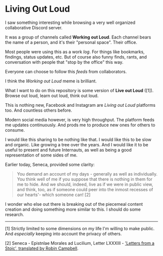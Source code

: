 # Living Out Loud

I saw something interesting while browsing a very well organized collaborative Discord server.

It was a group of channels called **Working out Loud**.
Each channel bears the name of a person, and it's their "personal space". Their office.

Most people were using this as a work *log*.
For things like bookmarks, findings, status updates, etc.
But of course also funny finds, rants, and conversation with people that "stop by the office" this way.

Everyone can choose to follow this *feeds* from collaborators.

I think the *Working out Loud* meme is brilliant.

What I want to do on this repository is some version of **Live out Loud** ([1]).
Browse out loud, learn out loud, think out loud.

This is nothing new, Facebook and Instagram are *Living out Loud* platforms too. And countless others before.

Modern social media however, is very high throughput.
The platform feeds me updates continuously. And prods me to produce new ones for others to consume.

I would like this sharing to be nothing like that.
I would like this to be slow and organic. Like growing a tree over the years.
And I would like it to be useful to present and future Internauts, as well as being a good representation of some sides of me.

Earlier today, Seneca, provided some clarity:

> You demand an account of my days - generally as well as
individually. You think well of me if you suppose that there is
nothing in them for me to hide. And we should, indeed, live
as if we were in public view, and think, too, as if someone
could peer into the inmost recesses of our hearts'- which
someone can! [2]

I wonder who else out there is breaking out of the piecemeal content creation and doing something more similar to this. I should do some research.

---

[1] Strictly limited to some dimensions on my life I'm willing to make public.
And *especially* keeping into account the privacy of others.

[2] Seneca - Epistnlae Morales ad Lucilium, Letter LXXXIII - ['Letters from a Stoic',  translated by Robin Campbell](https://duckduckgo.com/?q=%27Letters+from+a+Stoic%27%2C+Robin+Campbell%27s+translation).
